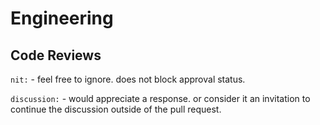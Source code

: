 # Engineering

## Code Reviews

`nit:` - feel free to ignore. does not block approval status.

`discussion:` - would appreciate a response. or consider it an invitation to 
continue the discussion outside of the pull request.


